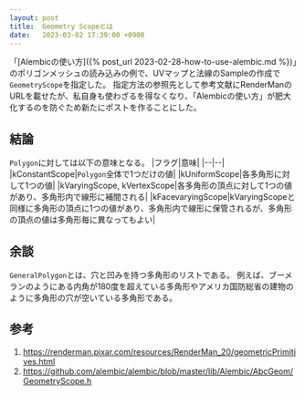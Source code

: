 ```yaml
---
layout: post
title:  Geometry Scopeとは
date:   2023-03-02 17:39:00 +0900
---
```

「[Alembicの使い方]({% post_url 2023-02-28-how-to-use-alembic.md %})」のポリゴンメッシュの読み込みの例で、UVマップと法線のSampleの作成で`GeometryScope`を指定した。
指定方法の参照先として参考文献にRenderManのURLを載せたが、私自身も使わざるを得なくなり、「Alembicの使い方」が肥大化するのを防ぐため新たにポストを作ることにした。

## 結論
`Polygon`に対しては以下の意味となる。
|フラグ|意味|
|--|--|
|kConstantScope|`Polygon`全体で1つだけの値|
|kUniformScope|各多角形に対して1つの値|
|kVaryingScope, kVertexScope|各多角形の頂点に対して1つの値があり、多角形内で線形に補間される|
|kFacevaryingScope|kVaryingScopeと同様に多角形の頂点に1つの値があり、多角形内で線形に保管されるが、多角形の頂点の値は多角形毎に異なってもよい|

## 余談
`GeneralPolygon`とは、穴と凹みを持つ多角形のリストである。
例えば、ブーメランのようにある内角が180度を超えている多角形やアメリカ国防総省の建物のように多角形の穴が空いている多角形である。

## 参考
1. https://renderman.pixar.com/resources/RenderMan_20/geometricPrimitives.html
2. https://github.com/alembic/alembic/blob/master/lib/Alembic/AbcGeom/GeometryScope.h
